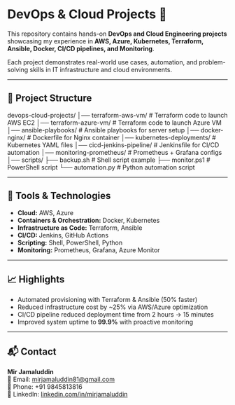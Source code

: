 # DevOps & Cloud Projects 🚀

This repository contains hands-on **DevOps and Cloud Engineering projects** showcasing my experience in **AWS, Azure, Kubernetes, Terraform, Ansible, Docker, CI/CD pipelines, and Monitoring**.  

Each project demonstrates real-world use cases, automation, and problem-solving skills in IT infrastructure and cloud environments.  

---

## 📂 Project Structure
devops-cloud-projects/
│── terraform-aws-vm/ # Terraform code to launch AWS EC2
│── terraform-azure-vm/ # Terraform code to launch Azure VM
│── ansible-playbooks/ # Ansible playbooks for server setup
│── docker-nginx/ # Dockerfile for Nginx container
│── kubernetes-deployments/ # Kubernetes YAML files
│── cicd-jenkins-pipeline/ # Jenkinsfile for CI/CD automation
│── monitoring-prometheus/ # Prometheus + Grafana configs
│── scripts/
├── backup.sh # Shell script example
├── monitor.ps1 # PowerShell script
└── automation.py # Python automation script

---

## 🔧 Tools & Technologies
- **Cloud:** AWS, Azure  
- **Containers & Orchestration:** Docker, Kubernetes  
- **Infrastructure as Code:** Terraform, Ansible  
- **CI/CD:** Jenkins, GitHub Actions  
- **Scripting:** Shell, PowerShell, Python  
- **Monitoring:** Prometheus, Grafana, Azure Monitor  

---

## 📈 Highlights
- Automated provisioning with Terraform & Ansible (50% faster)  
- Reduced infrastructure cost by ~25% via AWS/Azure optimization  
- CI/CD pipeline reduced deployment time from 2 hours → 15 minutes  
- Improved system uptime to **99.9%** with proactive monitoring  

---

## 📬 Contact
**Mir Jamaluddin**  
📧 Email: mirjamaluddin81@gmail.com  
📱 Phone: +91 9845813816  
🔗 LinkedIn: [linkedin.com/in/mirjamaluddin](https://www.linkedin.com/in/mirjamaluddin)  

